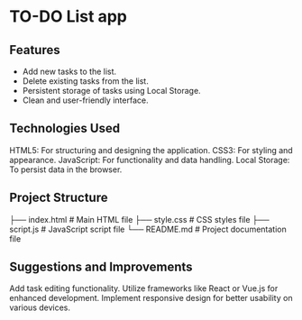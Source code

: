 # TO-DO List app

## Features
- Add new tasks to the list.
- Delete existing tasks from the list.
- Persistent storage of tasks using Local Storage.
- Clean and user-friendly interface.

## Technologies Used
HTML5: For structuring and designing the application.
CSS3: For styling and appearance.
JavaScript: For functionality and data handling.
Local Storage: To persist data in the browser.

## Project Structure
├── index.html    # Main HTML file
├── style.css     # CSS styles file
├── script.js        # JavaScript script file
└── README.md     # Project documentation file

## Suggestions and Improvements
Add task editing functionality.
Utilize frameworks like React or Vue.js for enhanced development.
Implement responsive design for better usability on various devices.